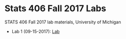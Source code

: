 # Stats 406 Fall 2017 Labs
STATS 406 Fall 2017 lab materials, University of Michigan

* Lab 1 (09-15-2017): [Lab](https://rawgit.com/rogerfan/stats406_f17_labs/master/lab1/Stats406Lab1.html)
